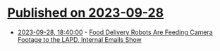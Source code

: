 # [Published on 2023-09-28](index.md)

* [2023-09-28, 18:40:00](https://yro.slashdot.org/story/23/09/28/1831255/food-delivery-robots-are-feeding-camera-footage-to-the-lapd-internal-emails-show?utm_source=rss1.0mainlinkanon&utm_medium=feed) - [Food Delivery Robots Are Feeding Camera Footage to the LAPD, Internal Emails Show](https://yro.slashdot.org/story/23/09/28/1831255/food-delivery-robots-are-feeding-camera-footage-to-the-lapd-internal-emails-show?utm_source=rss1.0mainlinkanon&utm_medium=feed)
